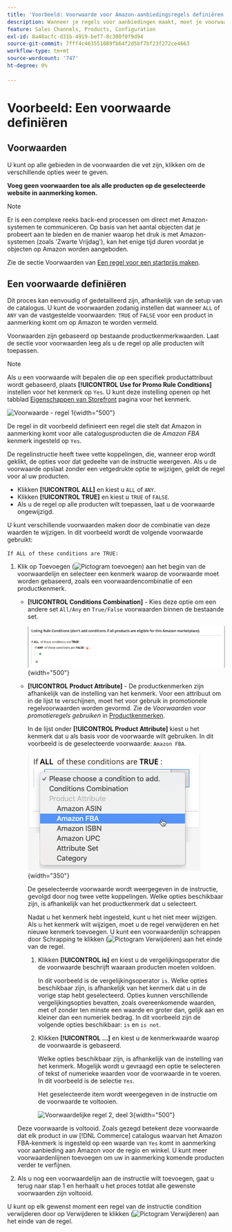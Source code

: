 ```yaml
---
title: 'Voorbeeld: Voorwaarde voor Amazon-aanbiedingsregels definiëren'
description: Wanneer je regels voor aanbiedingen maakt, moet je voorwaarden definiëren voor het identificeren van de catalogusproducten die op de Amazon Marketplace moeten worden aangeboden.
feature: Sales Channels, Products, Configuration
exl-id: 8a48acfc-d31b-4919-bef7-8c300f0f9d94
source-git-commit: 7fff4c463551089fb64f2d5bf7bf23f272ce4663
workflow-type: tm+mt
source-wordcount: '747'
ht-degree: 0%

---
```


# Voorbeeld: Een voorwaarde definiëren

## Voorwaarden

U kunt op alle gebieden in de voorwaarden die vet zijn, klikken om de verschillende opties weer te geven.

**Voeg geen voorwaarden toe als alle producten op de geselecteerde website in aanmerking komen.**

>[!NOTE]
>
>Er is een complexe reeks back-end processen om direct met Amazon-systemen te communiceren. Op basis van het aantal objecten dat je probeert aan te bieden en de manier waarop het druk is met Amazon-systemen (zoals &#39;Zwarte Vrijdag&#39;), kan het enige tijd duren voordat je objecten op Amazon worden aangeboden.

Zie de sectie Voorwaarden van [Een regel voor een startprijs maken](https://experienceleague.adobe.com/docs/commerce-admin/marketing/promotions/catalog-rules/price-rules-catalog-create.html).

## Een voorwaarde definiëren

Dit proces kan eenvoudig of gedetailleerd zijn, afhankelijk van de setup van de catalogus. U kunt de voorwaarden zodanig instellen dat wanneer `ALL` of `ANY` van de vastgestelde voorwaarden: `TRUE` of `FALSE` voor een product in aanmerking komt om op Amazon te worden vermeld.

Voorwaarden zijn gebaseerd op bestaande productkenmerkwaarden. Laat de sectie voor voorwaarden leeg als u de regel op alle producten wilt toepassen.

>[!NOTE]
>
>Als u een voorwaarde wilt bepalen die op een specifiek productattribuut wordt gebaseerd, plaats **[!UICONTROL Use for Promo Rule Conditions]** instellen voor het kenmerk op `Yes`. U kunt deze instelling openen op het tabblad [Eigenschappen van Storefront](https://experienceleague.adobe.com/docs/commerce-admin/catalog/product-attributes/product-attributes-add.html) pagina voor het kenmerk.

![Voorwaarde - regel 1](assets/ob-listing-rule-conditions-start.png){width="500"}

De regel in dit voorbeeld definieert een regel die stelt dat Amazon in aanmerking komt voor alle catalogusproducten die de _Amazon FBA_ kenmerk ingesteld op `Yes`.

De regelinstructie heeft twee vette koppelingen, die, wanneer erop wordt geklikt, de opties voor dat gedeelte van de instructie weergeven. Als u de voorwaarde opslaat zonder een vetgedrukte optie te wijzigen, geldt de regel voor al uw producten.

- Klikken **[!UICONTROL ALL]** en kiest u `ALL` of `ANY`.
- Klikken **[!UICONTROL TRUE]** en kiest u `TRUE` of `FALSE`.
- Als u de regel op alle producten wilt toepassen, laat u de voorwaarde ongewijzigd.

U kunt verschillende voorwaarden maken door de combinatie van deze waarden te wijzigen. In dit voorbeeld wordt de volgende voorwaarde gebruikt:

`If ALL of these conditions are TRUE:`

1. Klik op Toevoegen (![Pictogram toevoegen](assets/btn-add-grn.png)) aan het begin van de voorwaardelijn en selecteer een kenmerk waarop de voorwaarde moet worden gebaseerd, zoals een voorwaardencombinatie of een productkenmerk.

   - **[!UICONTROL Conditions Combination]** - Kies deze optie om een andere set `All/Any` en `True/False` voorwaarden binnen de bestaande set.

     ![Combinatie van voorwaarden](assets/ob-conditions-combinations.png){width="500"}

   - **[!UICONTROL Product Attribute]** - De productkenmerken zijn afhankelijk van de instelling van het kenmerk. Voor een attribuut om in de lijst te verschijnen, moet het voor gebruik in promotionele regelvoorwaarden worden gevormd. Zie de _Voorwaarden voor promotieregels gebruiken_ in [Productkenmerken](https://experienceleague.adobe.com/docs/commerce-admin/catalog/product-attributes/product-attributes.html).

     In de lijst onder **[!UICONTROL Product Attribute]** kiest u het kenmerk dat u als basis voor de voorwaarde wilt gebruiken. In dit voorbeeld is de geselecteerde voorwaarde: `Amazon FBA`.

     ![Voorwaardelijke regel 2, deel 2](assets/ob-condition-attribute-dropdown.png){width="350"}

     De geselecteerde voorwaarde wordt weergegeven in de instructie, gevolgd door nog twee vette koppelingen. Welke opties beschikbaar zijn, is afhankelijk van het productkenmerk dat u selecteert.

     Nadat u het kenmerk hebt ingesteld, kunt u het niet meer wijzigen. Als u het kenmerk wilt wijzigen, moet u de regel verwijderen en het nieuwe kenmerk toevoegen. U kunt een voorwaardenlijn schrappen door Schrapping te klikken (![Pictogram Verwijderen](assets/btn-del-red.png)) aan het einde van de regel.

      1. Klikken **[!UICONTROL is]** en kiest u de vergelijkingsoperator die de voorwaarde beschrijft waaraan producten moeten voldoen.

         In dit voorbeeld is de vergelijkingsoperator `is`. Welke opties beschikbaar zijn, is afhankelijk van het kenmerk dat u in de vorige stap hebt geselecteerd. Opties kunnen verschillende vergelijkingsopties bevatten, zoals overeenkomende waarden, met of zonder ten minste een waarde en groter dan, gelijk aan en kleiner dan een numeriek bedrag. In dit voorbeeld zijn de volgende opties beschikbaar: `is` en `is not`.

      1. Klikken **[!UICONTROL ...]** en kiest u de kenmerkwaarde waarop de voorwaarde is gebaseerd.

         Welke opties beschikbaar zijn, is afhankelijk van de instelling van het kenmerk. Mogelijk wordt u gevraagd een optie te selecteren of tekst of numerieke waarden voor de voorwaarde in te voeren. In dit voorbeeld is de selectie `Yes`.

         Het geselecteerde item wordt weergegeven in de instructie om de voorwaarde te voltooien.

         ![Voorwaardelijke regel 2, deel 3](assets/ob-listing-rule-condition-is.png){width="500"}

   Deze voorwaarde is voltooid. Zoals gezegd betekent deze voorwaarde dat elk product in uw [!DNL Commerce] catalogus waarvan het Amazon FBA-kenmerk is ingesteld op een waarde van `Yes` komt in aanmerking voor aanbieding aan Amazon voor de regio en winkel. U kunt meer voorwaardenlijnen toevoegen om uw in aanmerking komende producten verder te verfijnen.

1. Als u nog een voorwaardelijn aan de instructie wilt toevoegen, gaat u terug naar stap 1 en herhaalt u het proces totdat alle gewenste voorwaarden zijn voltooid.

U kunt op elk gewenst moment een regel van de instructie condition verwijderen door op Verwijderen te klikken (![Pictogram Verwijderen](assets/btn-del-red.png)) aan het einde van de regel.
